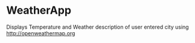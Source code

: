 # WeatherApp
Displays Temperature and Weather description of user entered city using http://openweathermap.org
